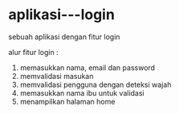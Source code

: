 # aplikasi---login
sebuah aplikasi dengan fitur login

alur fitur login :
1. memasukkan nama, email dan password
2. memvalidasi masukan
3. memvalidasi pengguna dengan deteksi wajah
4. memasukkan nama ibu untuk validasi
5. menampilkan halaman home

